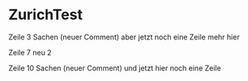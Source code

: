 # ZurichTest

Zeile 3 Sachen (neuer Comment)
aber jetzt noch eine Zeile mehr hier


Zeile 7 neu 2



Zeile 10 Sachen (neuer Comment)
und jetzt hier noch eine Zeile